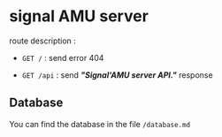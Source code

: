 # signal AMU server



route description :
- ```GET /``` : send error 404

- ```GET /api``` : send ***"Signal'AMU server API."*** response

## Database

You can find the database in the file ```/database.md```


